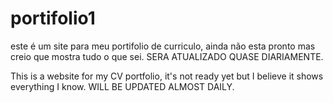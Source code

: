 # portifolio1
este é um site para meu portifolio de curriculo, ainda não esta pronto mas creio que mostra tudo o que sei. SERA ATUALIZADO QUASE DIARIAMENTE.

This is a website for my CV portfolio, it's not ready yet but I believe it shows everything I know. WILL BE UPDATED ALMOST DAILY.
